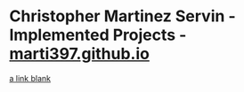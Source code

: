 # Christopher Martinez Servin - Implemented Projects - <a href="http://marti397.github.io" target="_blank">marti397.github.io</a>

[a link blank](http://marti397.github.io)
